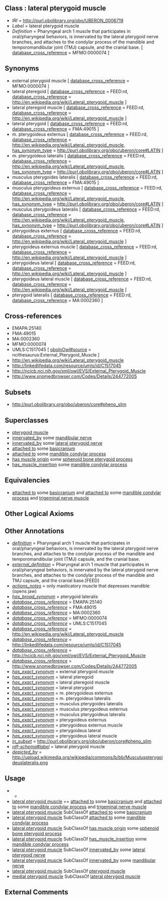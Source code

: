 
## Class : lateral pterygoid muscle

 * *IRI* = http://purl.obolibrary.org/obo/UBERON_0006719
 * *Label* = lateral pterygoid muscle
 * *Definition* = Pharyngeal arch 1 muscle that participates in oral/pharyngeal behaviors, is innervated by the lateral pterygoid nerve branches, and attaches to the condylar process of the mandible and temporomandibular joint (TMJ) capsule, and the cranial base. [ [database_cross_reference](../../ef/oboInOwl#hasDbXref.md) = MFMO:0000074 ]

## Synonyms

 * external pterygoid muscle [ [database_cross_reference](../../ef/oboInOwl#hasDbXref.md) = MFMO:0000074 ]
 * lateral pteregoid [ [database_cross_reference](../../ef/oboInOwl#hasDbXref.md) = FEED:rd, [database_cross_reference](../../ef/oboInOwl#hasDbXref.md) = http://en.wikipedia.org/wiki/Lateral_pterygoid_muscle ]
 * lateral pteregoid muscle [ [database_cross_reference](../../ef/oboInOwl#hasDbXref.md) = FEED:rd, [database_cross_reference](../../ef/oboInOwl#hasDbXref.md) = http://en.wikipedia.org/wiki/Lateral_pterygoid_muscle ]
 * lateral pterygoid [ [database_cross_reference](../../ef/oboInOwl#hasDbXref.md) = FEED:rd, [database_cross_reference](../../ef/oboInOwl#hasDbXref.md) = FMA:49015 ]
 * m. pterygoideus externus [ [database_cross_reference](../../ef/oboInOwl#hasDbXref.md) = FEED:rd, [database_cross_reference](../../ef/oboInOwl#hasDbXref.md) = http://en.wikipedia.org/wiki/Lateral_pterygoid_muscle, [has_synonym_type](../../pe/oboInOwl#hasSynonymType.md) = http://purl.obolibrary.org/obo/uberon/core#LATIN ]
 * m. pterygoideus lateralis [ [database_cross_reference](../../ef/oboInOwl#hasDbXref.md) = FEED:rd, [database_cross_reference](../../ef/oboInOwl#hasDbXref.md) = http://en.wikipedia.org/wiki/Lateral_pterygoid_muscle, [has_synonym_type](../../pe/oboInOwl#hasSynonymType.md) = http://purl.obolibrary.org/obo/uberon/core#LATIN ]
 * musculus pterygoides lateralis [ [database_cross_reference](../../ef/oboInOwl#hasDbXref.md) = FEED:rd, [database_cross_reference](../../ef/oboInOwl#hasDbXref.md) = FMA:49015 ]
 * musculus pterygoideus externus [ [database_cross_reference](../../ef/oboInOwl#hasDbXref.md) = FEED:rd, [database_cross_reference](../../ef/oboInOwl#hasDbXref.md) = http://en.wikipedia.org/wiki/Lateral_pterygoid_muscle, [has_synonym_type](../../pe/oboInOwl#hasSynonymType.md) = http://purl.obolibrary.org/obo/uberon/core#LATIN ]
 * musculus pterygoideus lateralis [ [database_cross_reference](../../ef/oboInOwl#hasDbXref.md) = FEED:rd, [database_cross_reference](../../ef/oboInOwl#hasDbXref.md) = http://en.wikipedia.org/wiki/Lateral_pterygoid_muscle, [has_synonym_type](../../pe/oboInOwl#hasSynonymType.md) = http://purl.obolibrary.org/obo/uberon/core#LATIN ]
 * pterygoideus externus [ [database_cross_reference](../../ef/oboInOwl#hasDbXref.md) = FEED:rd, [database_cross_reference](../../ef/oboInOwl#hasDbXref.md) = http://en.wikipedia.org/wiki/Lateral_pterygoid_muscle ]
 * pterygoideus externus muscle [ [database_cross_reference](../../ef/oboInOwl#hasDbXref.md) = FEED:rd, [database_cross_reference](../../ef/oboInOwl#hasDbXref.md) = http://en.wikipedia.org/wiki/Lateral_pterygoid_muscle ]
 * pterygoideus lateral [ [database_cross_reference](../../ef/oboInOwl#hasDbXref.md) = FEED:rd, [database_cross_reference](../../ef/oboInOwl#hasDbXref.md) = http://en.wikipedia.org/wiki/Lateral_pterygoid_muscle ]
 * pterygoideus lateral muscle [ [database_cross_reference](../../ef/oboInOwl#hasDbXref.md) = FEED:rd, [database_cross_reference](../../ef/oboInOwl#hasDbXref.md) = http://en.wikipedia.org/wiki/Lateral_pterygoid_muscle ]
 * pterygoid lateralis [ [database_cross_reference](../../ef/oboInOwl#hasDbXref.md) = FEED:rd, [database_cross_reference](../../ef/oboInOwl#hasDbXref.md) = MA:0002360 ]

## Cross-references

 * EMAPA:25140
 * FMA:49015
 * MA:0002360
 * MFMO:0000074
 * UMLS:C1517045 [ [oboInOwl#source](../../ce/oboInOwl#source.md) = ncithesaurus:External_Pterygoid_Muscle ]
 * http://en.wikipedia.org/wiki/Lateral_pterygoid_muscle
 * http://linkedlifedata.com/resource/umls/id/C1517045
 * http://ncicb.nci.nih.gov/xml/owl/EVS/External_Pterygoid_Muscle
 * http://www.snomedbrowser.com/Codes/Details/244772005

## Subsets

 * http://purl.obolibrary.org/obo/uberon/core#pheno_slim

## Superclasses

 * [pterygoid muscle](../../UBERON/20/UBERON_0006720.md)
 * [innervated_by](../../RO/05/RO_0002005.md) some [mandibular nerve](../../UBERON/75/UBERON_0000375.md)
 * [innervated_by](../../RO/05/RO_0002005.md) some [lateral pterygoid nerve](../../UBERON/47/UBERON_0013647.md)
 * [attached to](../../RO/71/RO_0002371.md) some [basicranium](../../UBERON/17/UBERON_0002517.md)
 * [attached to](../../RO/71/RO_0002371.md) some [mandible condylar process](../../UBERON/57/UBERON_0004657.md)
 * [has muscle origin](../../RO/72/RO_0002372.md) some [sphenoid bone pterygoid process](../../UBERON/49/UBERON_0004649.md)
 * [has_muscle_insertion](../../RO/73/RO_0002373.md) some [mandible condylar process](../../UBERON/57/UBERON_0004657.md)

## Equivalencies

 * [attached to](../../RO/71/RO_0002371.md) some [basicranium](../../UBERON/17/UBERON_0002517.md) and [attached to](../../RO/71/RO_0002371.md) some [mandible condylar process](../../UBERON/57/UBERON_0004657.md) and [trigeminal nerve muscle](../../UBERON/44/UBERON_0018544.md)

## Other Logical Axioms


## Other Annotations

 * *[definition](../../IAO/15/IAO_0000115.md)* = Pharyngeal arch 1 muscle that participates in oral/pharyngeal behaviors, is innervated by the lateral pterygoid nerve branches, and attaches to the condylar process of the mandible and temporomandibular joint (TMJ) capsule, and the cranial base.
 * *[external_definition](../../UBPROP/01/UBPROP_0000001.md)* = Pharyngeal arch 1 muscle that participates in oral/pharyngeal behaviors, is innervated by the lateral pterygoid nerve branches, and attaches to the condylar process of the mandible and TMJ capsule, and the cranial base.[FEED]
 * *[actions_notes](../../UBPROP/14/UBPROP_0000014.md)* = only masticatory muscle that depresses mandible (opens jaw)
 * *[has_broad_synonym](../../ym/oboInOwl#hasBroadSynonym.md)* = pterygoid lateralis
 * *[database_cross_reference](../../ef/oboInOwl#hasDbXref.md)* = EMAPA:25140
 * *[database_cross_reference](../../ef/oboInOwl#hasDbXref.md)* = FMA:49015
 * *[database_cross_reference](../../ef/oboInOwl#hasDbXref.md)* = MA:0002360
 * *[database_cross_reference](../../ef/oboInOwl#hasDbXref.md)* = MFMO:0000074
 * *[database_cross_reference](../../ef/oboInOwl#hasDbXref.md)* = UMLS:C1517045
 * *[database_cross_reference](../../ef/oboInOwl#hasDbXref.md)* = http://en.wikipedia.org/wiki/Lateral_pterygoid_muscle
 * *[database_cross_reference](../../ef/oboInOwl#hasDbXref.md)* = http://linkedlifedata.com/resource/umls/id/C1517045
 * *[database_cross_reference](../../ef/oboInOwl#hasDbXref.md)* = http://ncicb.nci.nih.gov/xml/owl/EVS/External_Pterygoid_Muscle
 * *[database_cross_reference](../../ef/oboInOwl#hasDbXref.md)* = http://www.snomedbrowser.com/Codes/Details/244772005
 * *[has_exact_synonym](../../ym/oboInOwl#hasExactSynonym.md)* = external pterygoid muscle
 * *[has_exact_synonym](../../ym/oboInOwl#hasExactSynonym.md)* = lateral pteregoid
 * *[has_exact_synonym](../../ym/oboInOwl#hasExactSynonym.md)* = lateral pteregoid muscle
 * *[has_exact_synonym](../../ym/oboInOwl#hasExactSynonym.md)* = lateral pterygoid
 * *[has_exact_synonym](../../ym/oboInOwl#hasExactSynonym.md)* = m. pterygoideus externus
 * *[has_exact_synonym](../../ym/oboInOwl#hasExactSynonym.md)* = m. pterygoideus lateralis
 * *[has_exact_synonym](../../ym/oboInOwl#hasExactSynonym.md)* = musculus pterygoides lateralis
 * *[has_exact_synonym](../../ym/oboInOwl#hasExactSynonym.md)* = musculus pterygoideus externus
 * *[has_exact_synonym](../../ym/oboInOwl#hasExactSynonym.md)* = musculus pterygoideus lateralis
 * *[has_exact_synonym](../../ym/oboInOwl#hasExactSynonym.md)* = pterygoideus externus
 * *[has_exact_synonym](../../ym/oboInOwl#hasExactSynonym.md)* = pterygoideus externus muscle
 * *[has_exact_synonym](../../ym/oboInOwl#hasExactSynonym.md)* = pterygoideus lateral
 * *[has_exact_synonym](../../ym/oboInOwl#hasExactSynonym.md)* = pterygoideus lateral muscle
 * *[in_subset](../../et/oboInOwl#inSubset.md)* = http://purl.obolibrary.org/obo/uberon/core#pheno_slim
 * *[rdf-schema#label](../../el/rdf-schema#label.md)* = lateral pterygoid muscle
 * *[depicted_by](../../depicted/by/depicted_by.md)* = http://upload.wikimedia.org/wikipedia/commons/b/bb/Musculuspterygoideuslateralis.png

## Usage

 * -
 * [lateral pterygoid muscle](../../UBERON/19/UBERON_0006719.md) == [attached to](../../RO/71/RO_0002371.md) some [basicranium](../../UBERON/17/UBERON_0002517.md) and [attached to](../../RO/71/RO_0002371.md) some [mandible condylar process](../../UBERON/57/UBERON_0004657.md) and [trigeminal nerve muscle](../../UBERON/44/UBERON_0018544.md)
 * [lateral pterygoid muscle](../../UBERON/19/UBERON_0006719.md) SubClassOf [attached to](../../RO/71/RO_0002371.md) some [basicranium](../../UBERON/17/UBERON_0002517.md)
 * [lateral pterygoid muscle](../../UBERON/19/UBERON_0006719.md) SubClassOf [attached to](../../RO/71/RO_0002371.md) some [mandible condylar process](../../UBERON/57/UBERON_0004657.md)
 * [lateral pterygoid muscle](../../UBERON/19/UBERON_0006719.md) SubClassOf [has muscle origin](../../RO/72/RO_0002372.md) some [sphenoid bone pterygoid process](../../UBERON/49/UBERON_0004649.md)
 * [lateral pterygoid muscle](../../UBERON/19/UBERON_0006719.md) SubClassOf [has_muscle_insertion](../../RO/73/RO_0002373.md) some [mandible condylar process](../../UBERON/57/UBERON_0004657.md)
 * [lateral pterygoid muscle](../../UBERON/19/UBERON_0006719.md) SubClassOf [innervated_by](../../RO/05/RO_0002005.md) some [lateral pterygoid nerve](../../UBERON/47/UBERON_0013647.md)
 * [lateral pterygoid muscle](../../UBERON/19/UBERON_0006719.md) SubClassOf [innervated_by](../../RO/05/RO_0002005.md) some [mandibular nerve](../../UBERON/75/UBERON_0000375.md)
 * [lateral pterygoid muscle](../../UBERON/19/UBERON_0006719.md) SubClassOf [pterygoid muscle](../../UBERON/20/UBERON_0006720.md)
 * [medial pterygoid muscle](../../UBERON/18/UBERON_0006718.md) SubClassOf [lateral pterygoid muscle](../../UBERON/19/UBERON_0006719.md)

## External Comments

